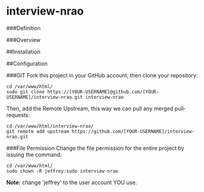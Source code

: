 interview-nrao
=====================

###Definition

###Overview

##Installation

##Configuration

###GIT
Fork this project in your GitHub account, then clone your repository:

```
cd /var/www/html/
sudo git clone https://[YOUR-USERNAME]@github.com/[YOUR-USERNAME]/interview-nrao.git interview-nrao
```

Then, add the Remote Upstream, this way we can pull any merged pull-requests:

```
cd /var/www/html/interview-nrao/
git remote add upstream https://github.com/[YOUR-USERNAME]/interview-nrao.git
```

###File Permission
Change the file permission for the entire project by issuing the command:

```
cd /var/www/html/
sudo chown -R jeffrey:sudo interview-nrao
```

**Note:** change 'jeffrey' to the user account YOU use.
